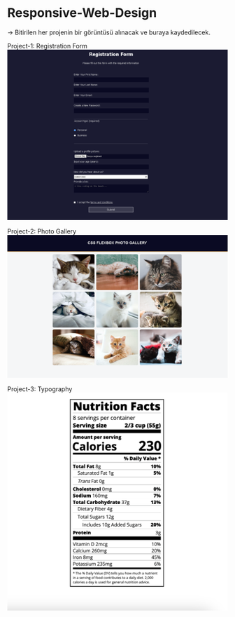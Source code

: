 # Responsive-Web-Design

-> Bitirilen her projenin bir görüntüsü alınacak ve buraya kaydedilecek.

Project-1: Registration Form
<img src="./04-BuildingRegistrationForm/RegistrationForm.png" alt="img">

Project-2: Photo Gallery
<img src="./06-Flexbox-Photo-Gallery/flexbox.png" alt="img">

Project-3: Typography
<img src="./07-Typography-Nutrition/Typography.png" alt="img">